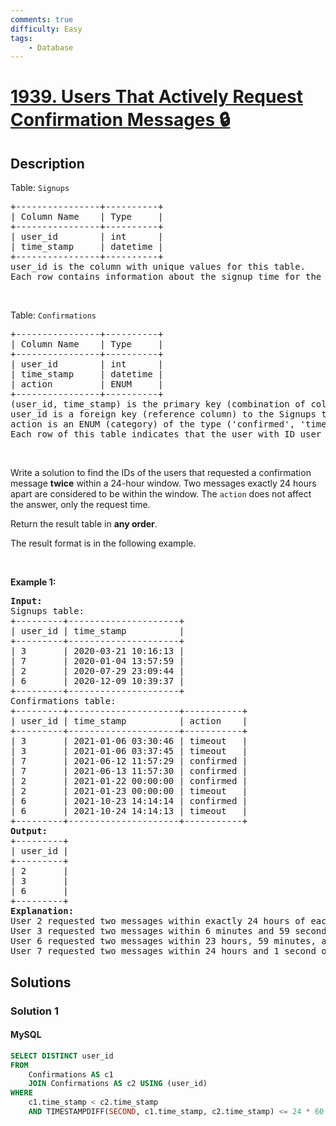 ```yaml
---
comments: true
difficulty: Easy
tags:
    - Database
---
```


<!-- problem:start -->

# [1939. Users That Actively Request Confirmation Messages 🔒](https://leetcode.com/problems/users-that-actively-request-confirmation-messages)

## Description

<!-- description:start -->

<p>Table: <code>Signups</code></p>

<pre>
+----------------+----------+
| Column Name    | Type     |
+----------------+----------+
| user_id        | int      |
| time_stamp     | datetime |
+----------------+----------+
user_id is the column with unique values for this table.
Each row contains information about the signup time for the user with ID user_id.
</pre>

<p>&nbsp;</p>

<p>Table: <code>Confirmations</code></p>

<pre>
+----------------+----------+
| Column Name    | Type     |
+----------------+----------+
| user_id        | int      |
| time_stamp     | datetime |
| action         | ENUM     |
+----------------+----------+
(user_id, time_stamp) is the primary key (combination of columns with unique values) for this table.
user_id is a foreign key (reference column) to the Signups table.
action is an ENUM (category) of the type (&#39;confirmed&#39;, &#39;timeout&#39;)
Each row of this table indicates that the user with ID user_id requested a confirmation message at time_stamp and that confirmation message was either confirmed (&#39;confirmed&#39;) or expired without confirming (&#39;timeout&#39;).</pre>

<p>&nbsp;</p>

<p>Write a solution to find the IDs of the users that requested a confirmation message <strong>twice</strong> within a 24-hour window. Two messages exactly 24 hours apart are considered to be within the window. The <code>action</code> does not affect the answer, only the request time.</p>

<p>Return the result table in <strong>any order</strong>.</p>

<p>The&nbsp;result format is in the following example.</p>

<p>&nbsp;</p>
<p><strong class="example">Example 1:</strong></p>

<pre>
<strong>Input:</strong> 
Signups table:
+---------+---------------------+
| user_id | time_stamp          |
+---------+---------------------+
| 3       | 2020-03-21 10:16:13 |
| 7       | 2020-01-04 13:57:59 |
| 2       | 2020-07-29 23:09:44 |
| 6       | 2020-12-09 10:39:37 |
+---------+---------------------+
Confirmations table:
+---------+---------------------+-----------+
| user_id | time_stamp          | action    |
+---------+---------------------+-----------+
| 3       | 2021-01-06 03:30:46 | timeout   |
| 3       | 2021-01-06 03:37:45 | timeout   |
| 7       | 2021-06-12 11:57:29 | confirmed |
| 7       | 2021-06-13 11:57:30 | confirmed |
| 2       | 2021-01-22 00:00:00 | confirmed |
| 2       | 2021-01-23 00:00:00 | timeout   |
| 6       | 2021-10-23 14:14:14 | confirmed |
| 6       | 2021-10-24 14:14:13 | timeout   |
+---------+---------------------+-----------+
<strong>Output:</strong> 
+---------+
| user_id |
+---------+
| 2       |
| 3       |
| 6       |
+---------+
<strong>Explanation:</strong> 
User 2 requested two messages within exactly 24 hours of each other, so we include them.
User 3 requested two messages within 6 minutes and 59 seconds of each other, so we include them.
User 6 requested two messages within 23 hours, 59 minutes, and 59 seconds of each other, so we include them.
User 7 requested two messages within 24 hours and 1 second of each other, so we exclude them from the answer.
</pre>

<!-- description:end -->

## Solutions

<!-- solution:start -->

### Solution 1

<!-- tabs:start -->

#### MySQL

```sql
SELECT DISTINCT user_id
FROM
    Confirmations AS c1
    JOIN Confirmations AS c2 USING (user_id)
WHERE
    c1.time_stamp < c2.time_stamp
    AND TIMESTAMPDIFF(SECOND, c1.time_stamp, c2.time_stamp) <= 24 * 60 * 60;
```

<!-- tabs:end -->

<!-- solution:end -->

<!-- problem:end -->
